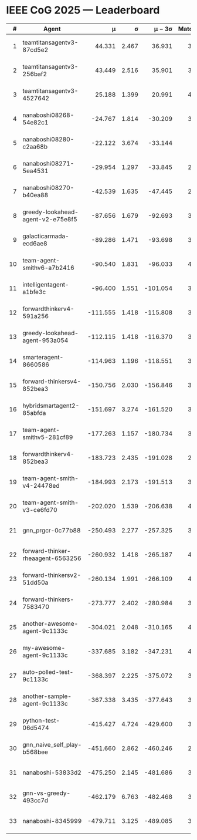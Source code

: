 # IEEE CoG 2025 — Leaderboard

| # | Agent | μ | σ | μ − 3σ | Matches | Updated |
|---:|---|---:|---:|---:|---:|---|
| 1 | teamtitansagentv3-87cd5e2 | 44.331 | 2.467 | 36.931 | 3780 | 2025-08-28 05:50 |
| 2 | teamtitansagentv3-256baf2 | 43.449 | 2.516 | 35.901 | 3974 | 2025-08-28 05:50 |
| 3 | teamtitansagentv3-4527642 | 25.188 | 1.399 | 20.991 | 4074 | 2025-08-28 05:50 |
| 4 | nanaboshi08268-54e82c1 | -24.767 | 1.814 | -30.209 | 3758 | 2025-08-28 05:50 |
| 5 | nanaboshi08280-c2aa68b | -22.122 | 3.674 | -33.144 | 460 | 2025-08-28 05:50 |
| 6 | nanaboshi08271-5ea4531 | -29.954 | 1.297 | -33.845 | 2260 | 2025-08-28 05:50 |
| 7 | nanaboshi08270-b40ea88 | -42.539 | 1.635 | -47.445 | 2698 | 2025-08-28 05:50 |
| 8 | greedy-lookahead-agent-v2-e75e8f5 | -87.656 | 1.679 | -92.693 | 3054 | 2025-08-28 05:50 |
| 9 | galacticarmada-ecd6ae8 | -89.286 | 1.471 | -93.698 | 3500 | 2025-08-28 05:50 |
| 10 | team-agent-smithv6-a7b2416 | -90.540 | 1.831 | -96.033 | 4040 | 2025-08-28 05:50 |
| 11 | intelligentagent-a1bfe3c | -96.400 | 1.551 | -101.054 | 3713 | 2025-08-28 05:50 |
| 12 | forwardthinkerv4-591a256 | -111.555 | 1.418 | -115.808 | 3262 | 2025-08-28 05:50 |
| 13 | greedy-lookahead-agent-953a054 | -112.115 | 1.418 | -116.370 | 3694 | 2025-08-28 05:50 |
| 14 | smarteragent-8660586 | -114.963 | 1.196 | -118.551 | 3228 | 2025-08-28 05:50 |
| 15 | forward-thinkersv4-852bea3 | -150.756 | 2.030 | -156.846 | 3175 | 2025-08-28 05:50 |
| 16 | hybridsmartagent2-85abfda | -151.697 | 3.274 | -161.520 | 3169 | 2025-08-28 05:50 |
| 17 | team-agent-smithv5-281cf89 | -177.263 | 1.157 | -180.734 | 3980 | 2025-08-28 05:50 |
| 18 | forwardthinkerv4-852bea3 | -183.723 | 2.435 | -191.028 | 2889 | 2025-08-28 05:50 |
| 19 | team-agent-smith-v4-24478ed | -184.993 | 2.173 | -191.513 | 3754 | 2025-08-28 05:50 |
| 20 | team-agent-smith-v3-ce6fd70 | -202.020 | 1.539 | -206.638 | 4074 | 2025-08-28 05:50 |
| 21 | gnn_prgcr-0c77b88 | -250.493 | 2.277 | -257.325 | 3280 | 2025-08-28 05:50 |
| 22 | forward-thinker-rheaagent-6563256 | -260.932 | 1.418 | -265.187 | 4242 | 2025-08-28 05:50 |
| 23 | forward-thinkersv2-51dd50a | -260.134 | 1.991 | -266.109 | 4262 | 2025-08-28 05:50 |
| 24 | forward-thinkers-7583470 | -273.777 | 2.402 | -280.984 | 3960 | 2025-08-28 05:50 |
| 25 | another-awesome-agent-9c1133c | -304.021 | 2.048 | -310.165 | 4440 | 2025-08-28 05:50 |
| 26 | my-awesome-agent-9c1133c | -337.685 | 3.182 | -347.231 | 4640 | 2025-08-28 05:50 |
| 27 | auto-polled-test-9c1133c | -368.397 | 2.225 | -375.072 | 3500 | 2025-08-28 05:50 |
| 28 | another-sample-agent-9c1133c | -367.338 | 3.435 | -377.643 | 3920 | 2025-08-28 05:50 |
| 29 | python-test-06d5474 | -415.427 | 4.724 | -429.600 | 3390 | 2025-08-28 05:50 |
| 30 | gnn_naive_self_play-b568bee | -451.660 | 2.862 | -460.246 | 2780 | 2025-08-28 05:50 |
| 31 | nanaboshi-53833d2 | -475.250 | 2.145 | -481.686 | 3340 | 2025-08-28 05:50 |
| 32 | gnn-vs-greedy-493cc7d | -462.179 | 6.763 | -482.468 | 3700 | 2025-08-28 05:50 |
| 33 | nanaboshi-8345999 | -479.711 | 3.125 | -489.085 | 3470 | 2025-08-28 05:50 |
